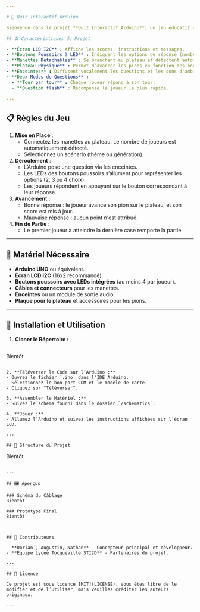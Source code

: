 ```yaml
---

# 🎲 Quiz Interactif Arduino

Bienvenue dans le projet **Quiz Interactif Arduino**, un jeu éducatif et divertissant combinant électronique, programmation et design ! Conçu pour 1 à 4 joueurs, ce jeu repose sur un plateau interactif équipé de manettes à boutons lumineux, d'un écran LCD pour afficher les scores, et d'enceintes pour une immersion sonore.

## 🛠️ Caractéristiques du Projet

- **Écran LCD I2C** : Affiche les scores, instructions et messages.
- **Boutons Poussoirs à LED** : Indiquent les options de réponse (nombre de LEDs allumées selon les choix disponibles).
- **Manettes Détachables** : Se branchent au plateau et détectent automatiquement le nombre de joueurs.
- **Plateau Physique** : Permet d’avancer les pions en fonction des bonnes réponses.
- **Enceintes** : Diffusent vocalement les questions et les sons d'ambiance.
- **Deux Modes de Questions** :
  - **Tour par tour** : Chaque joueur répond à son tour.
  - **Question flash** : Récompense le joueur le plus rapide.

---
```


## 📋 Règles du Jeu

1. **Mise en Place** :
   - Connectez les manettes au plateau. Le nombre de joueurs est automatiquement détecté.
   - Sélectionnez un scénario (thème ou génération).
2. **Déroulement** :
   - L’Arduino pose une question via les enceintes.
   - Les LEDs des boutons poussoirs s’allument pour représenter les options (2, 3 ou 4 choix).
   - Les joueurs répondent en appuyant sur le bouton correspondant à leur réponse.
3. **Avancement** :
   - Bonne réponse : le joueur avance son pion sur le plateau, et son score est mis à jour.
   - Mauvaise réponse : aucun point n'est attribué.
4. **Fin de Partie** :
   - Le premier joueur à atteindre la dernière case remporte la partie.

---

## 🔧 Matériel Nécessaire

- **Arduino UNO** ou équivalent.
- **Écran LCD I2C** (16x2 recommandé).
- **Boutons poussoirs avec LEDs intégrées** (au moins 4 par joueur).
- **Câbles et connecteurs** pour les manettes.
- **Enceintes** ou un module de sortie audio.
- **Plaque pour le plateau** et accessoires pour les pions.

---

## 🚀 Installation et Utilisation

1. **Cloner le Répertoire :**
   ```bash
Bientôt
   ```

2. **Téléverser le Code sur l’Arduino :**
   - Ouvrez le fichier `.ino` dans l'IDE Arduino.
   - Sélectionnez le bon port COM et le modèle de carte.
   - Cliquez sur "Téléverser".

3. **Assembler le Matériel :**
   - Suivez le schéma fourni dans le dossier `/schematics`.

4. **Jouer :**
   - Allumez l’Arduino et suivez les instructions affichées sur l’écran LCD.

---

## 📂 Structure du Projet

```
Bientôt
```

---

## 🖼️ Aperçus

### Schéma du Câblage
Bientôt

### Prototype Final
Bientôt

---

## 🤝 Contributeurs

- **Dorian , Augustin, Nathan** - Concepteur principal et développeur.
- **Équipe Lycée Tocqueville STI2D** - Partenaires du projet.

---

## 📜 Licence

Ce projet est sous licence [MIT](LICENSE). Vous êtes libre de le modifier et de l’utiliser, mais veuillez créditer les auteurs originaux.

---
